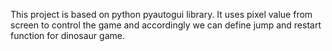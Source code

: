 This project is based on python pyautogui library.
It uses pixel value from screen to control the game and accordingly we can define jump and restart function for dinosaur game.